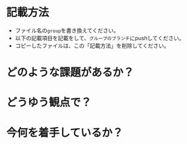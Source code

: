 # 記載方法
* ファイル名の`group`を書き換えてください。
* 以下の記載項目を記載をして、`グループのブランチ`にpushしてください。
* コピーしたファイルは、この「記載方法」を削除してください。

# どのような課題があるか？

# どうゆう観点で？

# 今何を着手しているか？

